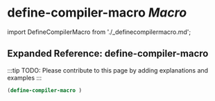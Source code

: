 # **define-compiler-macro** *Macro*

import DefineCompilerMacro from './_definecompilermacro.md';

<DefineCompilerMacro />

## Expanded Reference: define-compiler-macro

:::tip
TODO: Please contribute to this page by adding explanations and examples
:::

```lisp
(define-compiler-macro )
```
